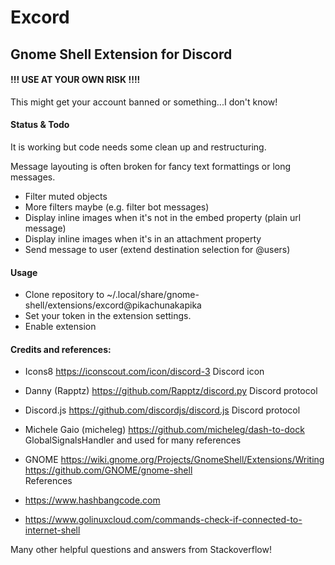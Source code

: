 # Excord
## Gnome Shell Extension for Discord

#### !!! USE AT YOUR OWN RISK !!!!
This might get your account banned or something...I don't know!

#### Status & Todo
It is working but code needs some clean up and restructuring.

Message layouting is often broken for fancy text formattings or long messages.

- Filter muted objects
- More filters maybe (e.g. filter bot messages)
- Display inline images when it's not in the embed property (plain url message)
- Display inline images when it's in an attachment property
- Send message to user (extend destination selection for @users)

#### Usage
- Clone repository to ~/.local/share/gnome-shell/extensions/excord@pikachunakapika
- Set your token in the extension settings.
- Enable extension

#### Credits and references:

- Icons8
https://iconscout.com/icon/discord-3
Discord icon

- Danny (Rapptz)
https://github.com/Rapptz/discord.py
Discord protocol

- Discord.js 
https://github.com/discordjs/discord.js
Discord protocol

- Michele Gaio (micheleg)
https://github.com/micheleg/dash-to-dock
GlobalSignalsHandler and used for many references

- GNOME
https://wiki.gnome.org/Projects/GnomeShell/Extensions/Writing
https://github.com/GNOME/gnome-shell    
References

- https://www.hashbangcode.com

- https://www.golinuxcloud.com/commands-check-if-connected-to-internet-shell

Many other helpful questions and answers from Stackoverflow!
